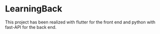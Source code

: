 # LearningBack
This project has been realized with flutter for the front end and python with fast-API for the back end.
